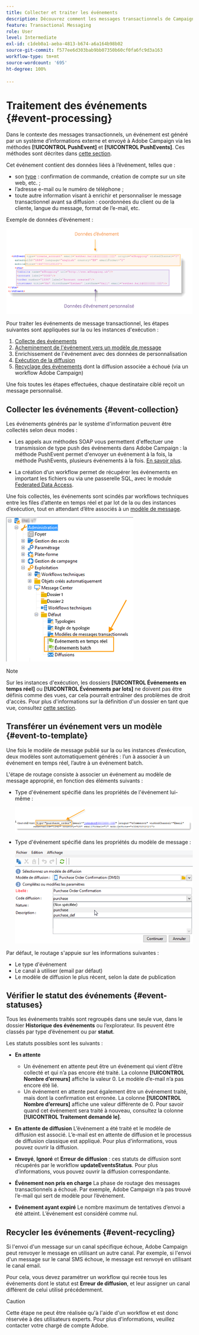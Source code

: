 ```yaml
---
title: Collecter et traiter les événements
description: Découvrez comment les messages transactionnels de Campaign collectent et traitent les événements.
feature: Transactional Messaging
role: User
level: Intermediate
exl-id: c1deb0a1-aeba-4813-b674-a6a164b98b02
source-git-commit: f577ee6d303bab9bb07350b60cf0fa6fc9d3a163
workflow-type: tm+mt
source-wordcount: '695'
ht-degree: 100%

---
```


# Traitement des événements {#event-processing}

Dans le contexte des messages transactionnels, un événement est généré par un système d’informations externe et envoyé à Adobe Campaign via les méthodes **[!UICONTROL PushEvent]** et **[!UICONTROL PushEvents]**. Ces méthodes sont décrites dans [cette section](event-description.md).

Cet événement contient des données liées à l’événement, telles que :

* son [type](transactional.md#create-event-types) : confirmation de commande, création de compte sur un site web, etc. ;
* l’adresse e-mail ou le numéro de téléphone ;
* toute autre information visant à enrichir et personnaliser le message transactionnel avant sa diffusion : coordonnées du client ou de la cliente, langue du message, format de l’e-mail, etc.

Exemple de données d’événement :

![](assets/mc-event-request.png)

Pour traiter les événements de message transactionnel, les étapes suivantes sont appliquées sur la ou les instances d&#39;exécution :

1. [Collecte des événements](#event-collection)
1. [Acheminement de l&#39;événement vers un modèle de message](#routing-towards-a-template)
1. Enrichissement de l&#39;événement avec des données de personnalisation
1. [Exécution de la diffusion](delivery-execution.md)
1. [Recyclage des événements](#event-recycling) dont la diffusion associée a échoué (via un workflow Adobe Campaign)

Une fois toutes les étapes effectuées, chaque destinataire ciblé reçoit un message personnalisé.

## Collecter les événements {#event-collection}

Les événements générés par le système d&#39;information peuvent être collectés selon deux modes :

* Les appels aux méthodes SOAP vous permettent d&#39;effectuer une transmission de type push des événements dans Adobe Campaign : la méthode PushEvent permet d&#39;envoyer un événement à la fois, la méthode PushEvents, plusieurs événements à la fois. [En savoir plus](event-description.md).

* La création d’un workflow permet de récupérer les événements en important les fichiers ou via une passerelle SQL, avec le module [Federated Data Access](../connect/fda.md).

Une fois collectés, les événements sont scindés par workflows techniques entre les files d’attente en temps réel et par lot de la ou des instances d’exécution, tout en attendant d’être associés à un [modèle de message](transactional-template.md).

![](assets/mc-event-queues.png)

>[!NOTE]
>
>Sur les instances d&#39;exécution, les dossiers **[!UICONTROL Événements en temps réel]** ou **[!UICONTROL Événements par lots]** ne doivent pas être définis comme des vues, car cela pourrait entraîner des problèmes de droit d&#39;accès. Pour plus d&#39;informations sur la définition d&#39;un dossier en tant que vue, consultez [cette section](../audiences/folders-and-views.md#turn-a-folder-to-a-view).

## Transférer un événement vers un modèle {#event-to-template}

Une fois le modèle de message publié sur la ou les instances d’exécution, deux modèles sont automatiquement générés : l’un à associer à un événement en temps réel, l’autre à un événement batch.

L&#39;étape de routage consiste à associer un événement au modèle de message approprié, en fonction des éléments suivants :

* Type d&#39;événement spécifié dans les propriétés de l&#39;événement lui-même :

  ![](assets/event-type-sample.png)

* Type d&#39;événement spécifié dans les propriétés du modèle de message :

  ![](assets/event-type-select.png)

Par défaut, le routage s&#39;appuie sur les informations suivantes :

* Le type d&#39;événement
* Le canal à utiliser (email par défaut)
* Le modèle de diffusion le plus récent, selon la date de publication

## Vérifier le statut des événements {#event-statuses}

Tous les événements traités sont regroupés dans une seule vue, dans le dossier **Historique des événements** ou l’explorateur. Ils peuvent être classés par type d’événement ou par **statut**.

Les statuts possibles sont les suivants :

* **En attente**

   * Un événement en attente peut être un événement qui vient d’être collecté et qui n’a pas encore été traité. La colonne **[!UICONTROL Nombre d’erreurs]** affiche la valeur 0. Le modèle d’e-mail n’a pas encore été lié.
   * Un événement en attente peut également être un événement traité, mais dont la confirmation est erronée. La colonne **[!UICONTROL Nombre d’erreurs]** affiche une valeur différente de 0. Pour savoir quand cet événement sera traité à nouveau, consultez la colonne **[!UICONTROL Traitement demandé le]**.

* **En attente de diffusion**
L’événement a été traité et le modèle de diffusion est associé. L’e-mail est en attente de diffusion et le processus de diffusion classique est appliqué. Pour plus d’informations, vous pouvez ouvrir la diffusion.
* **Envoyé**, **Ignoré** et **Erreur de diffusion** : ces statuts de diffusion sont récupérés par le workflow **updateEventsStatus**. Pour plus d’informations, vous pouvez ouvrir la diffusion correspondante.
* **Événement non pris en charge**
La phase de routage des messages transactionnels a échoué. Par exemple, Adobe Campaign n’a pas trouvé l’e-mail qui sert de modèle pour l’événement.
* **Evénement ayant expiré**
Le nombre maximum de tentatives d’envoi a été atteint. L’événement est considéré comme nul.

## Recycler les événements {#event-recycling}

Si l&#39;envoi d&#39;un message sur un canal spécifique échoue, Adobe Campaign peut renvoyer le message en utilisant un autre canal. Par exemple, si l&#39;envoi d&#39;un message sur le canal SMS échoue, le message est renvoyé en utilisant le canal email.

Pour cela, vous devez paramétrer un workflow qui recrée tous les événements dont le statut est **Erreur de diffusion**, et leur assigner un canal différent de celui utilisé précédemment.

>[!CAUTION]
>
>Cette étape ne peut être réalisée qu&#39;à l&#39;aide d&#39;un workflow et est donc réservée à des utilisateurs experts. Pour plus d&#39;informations, veuillez contacter votre chargé de compte Adobe.
